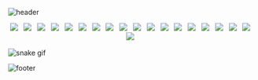 
![header](https://capsule-render.vercel.app/api?type=waving&color=gradient&height=200&section=header&text=The%20journey%20is%20the%20reward&fontSize=20&animation=fadeIn&customColorList=1)

<p align="center">
<img src="https://img.shields.io/badge/HTML5-E34F26?style=flat-square&logo=HTML5&logoColor=white" /></a> &nbsp
<img src="https://img.shields.io/badge/CSS3-1572B6?style=flat-square&logo=CSS3&logoColor=white" /></a> &nbsp
<img src="https://img.shields.io/badge/JavaScript-F7DF1E?style=flat-square&logo=JavaScript&logoColor=white" /></a> &nbsp
<img src="https://img.shields.io/badge/Python-3776AB?style=flat-square&logo=Python&logoColor=white" /></a> &nbsp
<img src="https://img.shields.io/badge/Numpy-013243?style=flat-square&logo=Numpy&logoColor=white" /></a> &nbsp
<img src="https://img.shields.io/badge/Pandas-150458?style=flat-square&logo=Pandas&logoColor=white" /></a> &nbsp
<img src="https://img.shields.io/badge/C Sharp-239120?style=flat-square&logo=c#&logoColor=white" /></a> &nbsp
<img src="https://img.shields.io/badge/TensorFlow-FF6F00?style=flat-square&logo=TensorFlow&logoColor=white" /></a> &nbsp
<img src="https://img.shields.io/badge/R-276DC3?style=flat-square&logo=R&logoColor=white" /></a> &nbsp
<img src="https://img.shields.io/badge/Keras-D00000?style=flat-square&logo=Keras&logoColor=white" /></a> &nbsp
<img src="https://img.shields.io/badge/Unity-000000?style=flat-square&logo=Unity&logoColor=white" /></a> &nbsp
<img src="https://img.shields.io/badge/PyTorch-EE4C2C?style=flat-square&logo=PyTorchs&logoColor=white" /></a> &nbsp
<img src="https://img.shields.io/badge/OpenCV-5C3EE8?style=flat-square&logo=OpenCVs&logoColor=white" /></a> &nbsp
<img src="https://img.shields.io/badge/Jupyter-F37626?style=flat-square&logo=Jupytes&logoColor=white" /></a> &nbsp
<img src="https://img.shields.io/badge/SpringBoot-6DB33F?style=flat-square&logo=SpringBoot&logoColor=white"/></a> &nbsp
<img src="https://img.shields.io/badge/Java-007396?style=flat-square&logo=Java&logoColor=white"/></a> &nbsp
<img src="https://img.shields.io/badge/Python-3776AB?style=flat-square&logo=Python&logoColor=white"/></a> &nbsp
<img src="https://img.shields.io/badge/MySQL-4479A1?style=flat-square&logo=MySQL&logoColor=white"/></a> &nbsp 
<img src="https://img.shields.io/badge/Amazon AWS-232F3E?style=flat-square&logo=Amazon%20AWS&logoColor=white"/></a> &nbsp

</p>


![snake gif](https://github.com/yuchan509/yuchan509/blob/output/github-user-contribution.svg)



![footer](https://capsule-render.vercel.app/api?type=waving&color=gradient&height=200&section=footer&customColorList=1)
